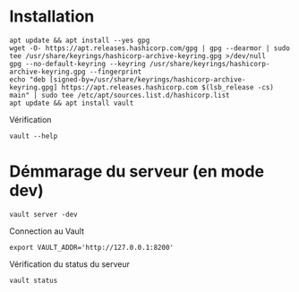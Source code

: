  # Installation

```
apt update && apt install --yes gpg
wget -O- https://apt.releases.hashicorp.com/gpg | gpg --dearmor | sudo tee /usr/share/keyrings/hashicorp-archive-keyring.gpg >/dev/null
gpg --no-default-keyring --keyring /usr/share/keyrings/hashicorp-archive-keyring.gpg --fingerprint
echo "deb [signed-by=/usr/share/keyrings/hashicorp-archive-keyring.gpg] https://apt.releases.hashicorp.com $(lsb_release -cs) main" | sudo tee /etc/apt/sources.list.d/hashicorp.list
apt update && apt install vault
```

Vérification

```
vault --help
```

# Démmarage du serveur (en mode dev)

```
vault server -dev
```

Connection au Vault

```
export VAULT_ADDR='http://127.0.0.1:8200'
```

Vérification du status du serveur

```
vault status
```
